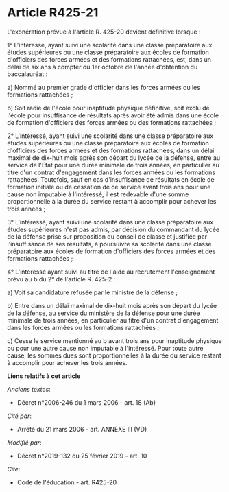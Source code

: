 # Article R425-21

L'exonération prévue à l'article R. 425-20 devient définitive lorsque :

1° L'intéressé, ayant suivi une scolarité dans une classe préparatoire aux études supérieures ou une classe préparatoire aux
écoles de formation d'officiers des forces armées et des formations rattachées, est, dans un délai de six ans à compter du
1er octobre de l'année d'obtention du baccalauréat :

a) Nommé au premier grade d'officier dans les forces armées ou les formations rattachées ;

b) Soit radié de l'école pour inaptitude physique définitive, soit exclu de l'école pour insuffisance de résultats après
avoir été admis dans une école de formation d'officiers des forces armées ou des formations rattachées ;

2° L'intéressé, ayant suivi une scolarité dans une classe préparatoire aux études supérieures ou une classe préparatoire aux
écoles de formation d'officiers des forces armées et des formations rattachées, dans un délai maximal de dix-huit mois après
son départ du lycée de la défense, entre au service de l'Etat pour une durée minimale de trois années, en particulier au
titre d'un contrat d'engagement dans les forces armées ou les formations rattachées. Toutefois, sauf en cas d'insuffisance de
résultats en école de formation initiale ou de cessation de ce service avant trois ans pour une cause non imputable à
l'intéressé, il est redevable d'une somme proportionnelle à la durée du service restant à accomplir pour achever les trois
années ;

3° L'intéressé, ayant suivi une scolarité dans une classe préparatoire aux études supérieures n'est pas admis, par décision
du commandant du lycée de la défense prise sur proposition du conseil de classe et justifiée par l'insuffisance de ses
résultats, à poursuivre sa scolarité dans une classe préparatoire aux écoles de formation d'officiers des forces armées et
des formations rattachées ;

4° L'intéressé ayant suivi au titre de l'aide au recrutement l'enseignement prévu au b du 2° de l'article R. 425-2 :

a) Voit sa candidature refusée par le ministre de la défense ;

b) Entre dans un délai maximal de dix-huit mois après son départ du lycée de la défense, au service du ministère de la
défense pour une durée minimale de trois années, en particulier au titre d'un contrat d'engagement dans les forces armées ou
les formations rattachées ;

c) Cesse le service mentionné au b avant trois ans pour inaptitude physique ou pour une autre cause non imputable à
l'intéressé. Pour toute autre cause, les sommes dues sont proportionnelles à la durée du service restant à accomplir pour
achever les trois années.

**Liens relatifs à cet article**

_Anciens textes_:

  - Décret n°2006-246 du 1 mars 2006 - art. 18 (Ab)

_Cité par_:

  - Arrêté du 21 mars 2006 - art. ANNEXE III (VD)

_Modifié par_:

  - Décret n°2019-132 du 25 février 2019 - art. 10

_Cite_:

  - Code de l'éducation - art. R425-20
